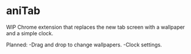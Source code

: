 # aniTab

WIP Chrome extension that replaces the new tab screen with a wallpaper and a simple clock.

Planned:
  -Drag and drop to change wallpapers.
  -Clock settings.
